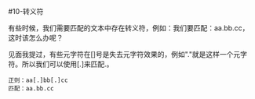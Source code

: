 #10-转义符

  有些时候，我们需要匹配的文本中存在转义符，例如：我们要匹配：aa.bb.cc，这时该怎么办呢？

  见面我提过，有些元字符在[]号是失去元字符效果的，例如"."就是这样一个元字符。所以我们可以使用[.]来匹配.。

```
正则：aa[.]bb[.]cc
匹配：aa.bb.cc
```
